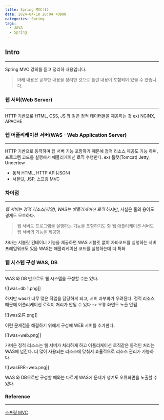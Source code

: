 ```yaml
---
title: Spring MVC(1)
date: 2024-04-10 20:04 +0900
categories: Spring
tags:
  - JAVA
  - Spring
---
```

## Intro
---
Spring MVC 강의를 듣고 정리하 내용입니다.
>아래 내용은 공부한 내용을 정리한 것으로 틀린 내용이 포함되어 있을 수 있습니다.  

### 웹 서버(Web Server)
---
HTTP 기반으로 HTML, CSS, JS 와 같은 정적 데이터들을 제공하는 것 ex) NGINX, APACHE

### 웹 어플리케이션 서버(WAS - Web Application Server)
---
HTTP 기반으로 동작하며 웹 서버 기능 포함하기 때문에 정적 리소스 제공도 가능 하며, 프로그램 코드를 실행해서 애플리케이션 로직 수행한다.  ex) 톰캣(Tomcat) Jetty, Undertow
- 동적 HTML, HTTP API(JSON)
- 서블릿, JSP, 스프링 MVC

### 차이점
---
*웹 서버는 정적 리소스(파일), WAS는 애플리케이션 로직* 하지만, 사실은 둘의 용어도 경계도 모호하다.

>웹 서버도 프로그램을 실행하는 기능을 포함하기도 함
웹 애플리케이션 서버도 웹 서버의 기능을 제공함 

자바는 서블릿 컨테이너 기능을 제공하면 WAS 
서블릿 없이 자바코드를 실행하는 서버 프레임워크도 있음
WAS는 애플리케이션 코드를 실행하는데 더 특화

### 웹 시스템 구성 WAS, DB
---
WAS 와 DB 만으로도 웹 시스템을 구성할 수는 있다.

![[was+db 1.png]]

하지만 was가 너무 많은 작업을 담당하게 되고, 서버 과부화가 우려된다.
정적 리소스 때문에 어플리케이션 로직이 처리가 안될 수 있다 -> 오류 화면도 노출 안됨

![[was오류.png]]

이런 문제점을 해결하기 위해서 구성에 WEB 서버를 추가한다.

![[was+web.png]]

가벼운 정적 리소스는 웹 서버가 처리하게 하고 어플리케이션 로직같은 동적인 처리는 WAS에 넘긴다.
더 많이 사용되는 리소스에 맞춰서 효율적으로 리소스 관리가 가능하다.

![[wasERR+web.png]]

WAS 와 DB으로만 구성할 때와는 다르게 WAS에 문제가 생겨도 오류화면을 노출할 수 있다.
### Reference
---
[스프링 MVC](https://www.inflearn.com/course/%EC%8A%A4%ED%94%84%EB%A7%81-mvc-1)
